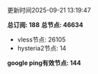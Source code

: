 更新时间2025-09-21 13:19:47

**总订阅: 188**
**总节点: 46634**
- vless节点: 26105
- hysteria2节点: 14

**google ping有效节点: 144**
